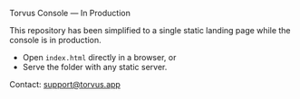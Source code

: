 Torvus Console — In Production

This repository has been simplified to a single static landing page while the console is in production.

- Open `index.html` directly in a browser, or
- Serve the folder with any static server.

Contact: support@torvus.app
